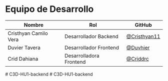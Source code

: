 # Equipo de Desarrollo

| Nombre | Rol | GitHub |
|--------|-----|--------|
| Cristhyan Camilo Vera | Desarrollador Backend| [@Cristhyan11](https://github.com/Cristhyan11) |
| Duvier Tavera | Desarrollador Frontend | [@Duvhier](https://github.com/Duvhierz) |
| Crid Dahiana | Desarrolladora Frontend | [@Criddrc](https://github.com/Criddrc) |
#   C 3 D - H U 1 - b a c k e n d  
 #   C 3 D - H U 1 - b a c k e n d  
 
